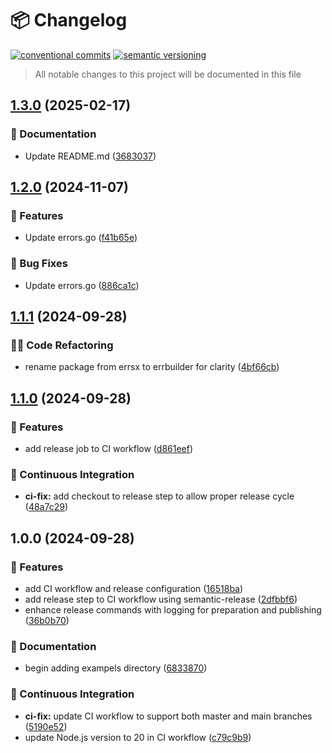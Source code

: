 # 📦 Changelog 
[![conventional commits](https://img.shields.io/badge/conventional%20commits-1.0.0-yellow.svg)](https://conventionalcommits.org)
[![semantic versioning](https://img.shields.io/badge/semantic%20versioning-2.0.0-green.svg)](https://semver.org)
> All notable changes to this project will be documented in this file

## [1.3.0](https://github.com/ZanzyTHEbar/errbuilder-go/compare/v1.2.0...v1.3.0) (2025-02-17)

### 📝 Documentation

* Update README.md ([3683037](https://github.com/ZanzyTHEbar/errbuilder-go/commit/3683037e61fd54d97417f72fe448fe000042601a))

## [1.2.0](https://github.com/ZanzyTHEbar/errbuilder-go/compare/v1.1.1...v1.2.0) (2024-11-07)

### 🍕 Features

* Update errors.go ([f41b65e](https://github.com/ZanzyTHEbar/errbuilder-go/commit/f41b65e0b0068b18493cb04b7bb5cd0351c3c8e2))

### 🐛 Bug Fixes

* Update errors.go ([886ca1c](https://github.com/ZanzyTHEbar/errbuilder-go/commit/886ca1ce6e6b42adaba1e7de986f2b402a9a2b62))

## [1.1.1](https://github.com/ZanzyTHEbar/errbuilder-go/compare/v1.1.0...v1.1.1) (2024-09-28)

### 🧑‍💻 Code Refactoring

* rename package from errsx to errbuilder for clarity ([4bf66cb](https://github.com/ZanzyTHEbar/errbuilder-go/commit/4bf66cb7655b98221df733a8ef730d3b09da709c))

## [1.1.0](https://github.com/ZanzyTHEbar/errbuilder-go/compare/v1.0.0...v1.1.0) (2024-09-28)

### 🍕 Features

* add release job to CI workflow ([d861eef](https://github.com/ZanzyTHEbar/errbuilder-go/commit/d861eef12f61508f391216552196792166b36509))

### 🔁 Continuous Integration

* **ci-fix:** add checkout to release step to allow proper release cycle ([48a7c29](https://github.com/ZanzyTHEbar/errbuilder-go/commit/48a7c2922f444f161c1fc10ac2f2f2ee8cc59b42))

## 1.0.0 (2024-09-28)

### 🍕 Features

* add CI workflow and release configuration ([16518ba](https://github.com/ZanzyTHEbar/errbuilder-go/commit/16518ba2f25fda767b357d748954ee822319f739))
* add release step to CI workflow using semantic-release ([2dfbbf6](https://github.com/ZanzyTHEbar/errbuilder-go/commit/2dfbbf678cdcaf4da19364f1310bdef01eeff9fd))
* enhance release commands with logging for preparation and publishing ([36b0b70](https://github.com/ZanzyTHEbar/errbuilder-go/commit/36b0b7036e17c91f68436a243bcb748633c177d7))

### 📝 Documentation

* begin adding exampels directory ([6833870](https://github.com/ZanzyTHEbar/errbuilder-go/commit/6833870d04e4ea5fbabc88ceb5ac1bbdf14ca6dd))

### 🔁 Continuous Integration

* **ci-fix:** update CI workflow to support both master and main branches ([5190e52](https://github.com/ZanzyTHEbar/errbuilder-go/commit/5190e52ca96440246dabe35837498ce61fa6f3fd))
* update Node.js version to 20 in CI workflow ([c79c9b9](https://github.com/ZanzyTHEbar/errbuilder-go/commit/c79c9b9028341244a0f3f79b922bc72842c18ace))
